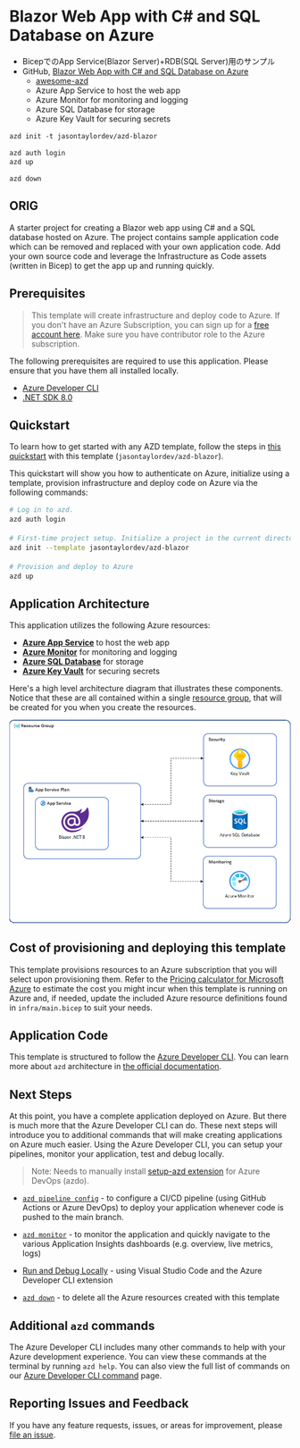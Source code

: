 # Blazor Web App with C# and SQL Database on Azure

- BicepでのApp Service(Blazor Server)+RDB(SQL Server)用のサンプル
- GitHub, [Blazor Web App with C# and SQL Database on Azure](https://github.com/JasonTaylorDev/azd-blazor)
  - [awesome-azd](https://azure.github.io/awesome-azd/?tags=dotnetCsharp&tags=blazor&tags=azuresql&tags=bicep)
  - Azure App Service to host the web app
  - Azure Monitor for monitoring and logging
  - Azure SQL Database for storage
  - Azure Key Vault for securing secrets

```shell
azd init -t jasontaylordev/azd-blazor
```

```shell
azd auth login
azd up
```

```shell
azd down
```

## ORIG

A starter project for creating a Blazor web app using C# and a SQL database hosted on Azure. The project contains sample application code which can be removed and replaced with your own application code. Add your own source code and leverage the Infrastructure as Code assets (written in Bicep) to get the app up and running quickly.

## Prerequisites

> This template will create infrastructure and deploy code to Azure. If you don't have an Azure Subscription, you can sign up for a [free account here](https://azure.microsoft.com/free/). Make sure you have contributor role to the Azure subscription.

The following prerequisites are required to use this application. Please ensure that you have them all installed locally.

- [Azure Developer CLI](https://aka.ms/azd-install)
- [.NET SDK 8.0](https://dotnet.microsoft.com/download/dotnet/8.0)

## Quickstart
To learn how to get started with any AZD template, follow the steps in [this quickstart](https://learn.microsoft.com/azure/developer/azure-developer-cli/get-started?tabs=localinstall&pivots=programming-language-csharp) with this template (`jasontaylordev/azd-blazor`).

This quickstart will show you how to authenticate on Azure, initialize using a template, provision infrastructure and deploy code on Azure via the following commands:

```bash
# Log in to azd.
azd auth login

# First-time project setup. Initialize a project in the current directory, using this template. 
azd init --template jasontaylordev/azd-blazor

# Provision and deploy to Azure
azd up
```

## Application Architecture

This application utilizes the following Azure resources:

- [**Azure App Service**](https://docs.microsoft.com/azure/app-service/) to host the web app
- [**Azure Monitor**](https://docs.microsoft.com/azure/azure-monitor/) for monitoring and logging
- [**Azure SQL Database**](https://docs.microsoft.com/azure/azure-sql/database/sql-database-paas-overview?view=azuresql) for storage
- [**Azure Key Vault**](https://docs.microsoft.com/azure/key-vault/) for securing secrets

Here's a high level architecture diagram that illustrates these components. Notice that these are all contained within a single [resource group](https://docs.microsoft.com/azure/azure-resource-manager/management/manage-resource-groups-portal), that will be created for you when you create the resources.

!["Application architecture diagram"](assets/architecture-diagram.png)

<!-- !["Application architecture diagram"](assets/resources.png) -->

## Cost of provisioning and deploying this template
This template provisions resources to an Azure subscription that you will select upon provisioning them. Refer to the [Pricing calculator for Microsoft Azure](https://azure.microsoft.com/pricing/calculator/) to estimate the cost you might incur when this template is running on Azure and, if needed, update the included Azure resource definitions found in `infra/main.bicep` to suit your needs.

## Application Code

This template is structured to follow the [Azure Developer CLI](https://aka.ms/azure-dev/overview). You can learn more about `azd` architecture in [the official documentation](https://learn.microsoft.com/azure/developer/azure-developer-cli/make-azd-compatible?pivots=azd-create#understand-the-azd-architecture).

## Next Steps

At this point, you have a complete application deployed on Azure. But there is much more that the Azure Developer CLI can do. These next steps will introduce you to additional commands that will make creating applications on Azure much easier. Using the Azure Developer CLI, you can setup your pipelines, monitor your application, test and debug locally.

> Note: Needs to manually install [setup-azd extension](https://marketplace.visualstudio.com/items?itemName=ms-azuretools.azd) for Azure DevOps (azdo).

- [`azd pipeline config`](https://learn.microsoft.com/azure/developer/azure-developer-cli/configure-devops-pipeline?tabs=GitHub) - to configure a CI/CD pipeline (using GitHub Actions or Azure DevOps) to deploy your application whenever code is pushed to the main branch. 

- [`azd monitor`](https://learn.microsoft.com/azure/developer/azure-developer-cli/monitor-your-app) - to monitor the application and quickly navigate to the various Application Insights dashboards (e.g. overview, live metrics, logs)

- [Run and Debug Locally](https://learn.microsoft.com/azure/developer/azure-developer-cli/debug?pivots=ide-vs-code) - using Visual Studio Code and the Azure Developer CLI extension

- [`azd down`](https://learn.microsoft.com/azure/developer/azure-developer-cli/reference#azd-down) - to delete all the Azure resources created with this template

## Additional `azd` commands

The Azure Developer CLI includes many other commands to help with your Azure development experience. You can view these commands at the terminal by running `azd help`. You can also view the full list of commands on our [Azure Developer CLI command](https://aka.ms/azure-dev/ref) page.

## Reporting Issues and Feedback

If you have any feature requests, issues, or areas for improvement, please [file an issue](https://github.com/jasontaylordev/azd-blazor/issues).
